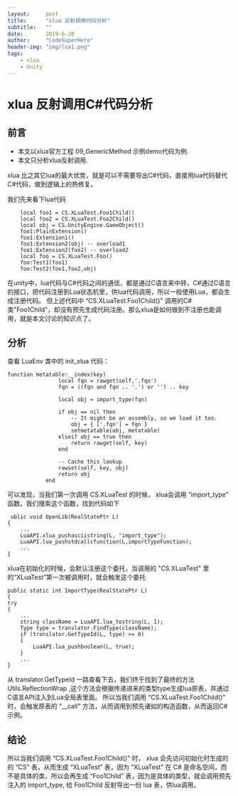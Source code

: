 ```yaml
---
layout:     post
title:      "xlua 反射调用代码分析"
subtitle:   ""
date:       2019-6-20
author:     "CodeSuperHero"
header-img: "img/lua1.png"
tags:
    - xlua
    - Unity
---
```


# xlua 反射调用C#代码分析

## 前言

- 本文以xlua官方工程 09_GenericMethod 示例demo代码为例.
- 本文只分析xlua反射调用.

xlua 比之其它lua的最大优势，就是可以不需要导出C#代码，直接用lua代码替代C#代码，做到逻辑上的热修复。

我们先来看下lua代码

```
    local foo1 = CS.XLuaTest.Foo1Child()
    local foo2 = CS.XLuaTest.Foo2Child()
    local obj = CS.UnityEngine.GameObject() 
    foo1:PlainExtension()   
    foo1:Extension1()   
    foo1:Extension2(obj) -- overload1   
    foo1:Extension2(foo2) -- overload2  
    local foo = CS.XLuaTest.Foo()   
    foo:Test1(foo1) 
    foo:Test2(foo1,foo2,obj)    
```

在unity中，lua代码与C#代码之间的通信，都是通过C语言来中转，C#通过C语言的接口，把代码注册到Lua状态机里，供lua代码调用，所以一般使用Lua，都会生成注册代码。
但上述代码中 “CS.XLuaTest.Foo1Child()” 调用的C#类"Foo1Child"，却没有预先生成代码注册。那么xlua是如何做到不注册也能调用，就是本文讨论的知识点了。

## 分析

查看 LuaEnv 类中的 init_xlua 代码：

```
function metatable:__index(key) 
                local fqn = rawget(self,'.fqn')
                fqn = ((fqn and fqn .. '.') or '') .. key

                local obj = import_type(fqn)

                if obj == nil then
                    -- It might be an assembly, so we load it too.
                    obj = { ['.fqn'] = fqn }
                    setmetatable(obj, metatable)
                elseif obj == true then
                    return rawget(self, key)
                end

                -- Cache this lookup
                rawset(self, key, obj)
                return obj
            end
```

可以发现，当我们第一次调用 CS.XLuaTest 的时候， xlua会调用 “import_type” 函数。我们搜索这个函数，找到代码如下

```
 ublic void OpenLib(RealStatePtr L)
{
    ...
    LuaAPI.xlua_pushasciistring(L, "import_type");
	LuaAPI.lua_pushstdcallcfunction(L,importTypeFunction);
    ...
}
```

xlua在初始化的时候，会默认注册这个委托，当调用的 "CS.XLuaTest" 里的“XLuaTest”第一次被调用时，就会触发这个委托

```
public static int ImportType(RealStatePtr L)
{
try
{
    ...
    string className = LuaAPI.lua_tostring(L, 1);
    Type type = translator.FindType(className);
    if (translator.GetTypeId(L, type) >= 0)
    {
        LuaAPI.lua_pushboolean(L, true);
    }
    ...
}
```

从 translator.GetTypeId 一路查看下去，我们终于找到了最终的方法 Utils.ReflectionWrap ,这个方法会根据传递进来的类型type生成lua原表，并通过C语言API注入到Lua全局表里面。
所以当我们调用 “CS.XLuaTest.Foo1Child()” 时，会触发原表的 "__call" 方法，从而调用到预先诸如的构造函数，从而返回C#示例。

## 结论

所以当我们调用 “CS.XLuaTest.Foo1Child()" 时， xlua 会先访问初始化时生成的的 “CS” 表，从而生成 “XLuaTest” 表，因为 “XLuaTest” 在 C# 是命名空间，而不是具体的类，所以会再生成 “Foo1Child” 表，因为是具体的类型，就会调用预先注入的 import_type, 给 Foo1Child 反射导出一份 lua 表，供lua调用。